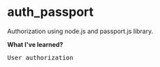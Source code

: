 # auth_passport

Authorization using node.js and passport.js library.

<b>What I've learned?</b>

<pre>User authorization</pre>
